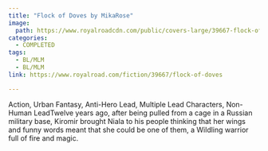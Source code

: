 ```yaml
---
title: "Flock of Doves by MikaRose"
image:
  path: https://www.royalroadcdn.com/public/covers-large/39667-flock-of-doves.jpg
categories:
  - COMPLETED
tags:
  - BL/MLM
  - BL/MLM
link: https://www.royalroad.com/fiction/39667/flock-of-doves

---
```

Action, Urban Fantasy, Anti-Hero Lead, Multiple Lead Characters, Non-Human LeadTwelve years ago, after being pulled from a cage in a Russian military base, Kiromir brought Niala to his people thinking that her wings and funny words meant that she could be one of them, a Wildling warrior full of fire and magic.


